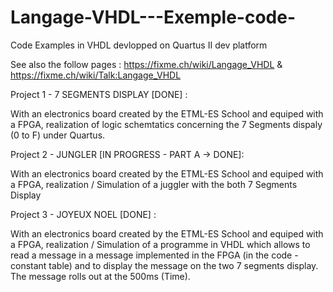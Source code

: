 # Langage-VHDL---Exemple-code-
Code Examples in VHDL devlopped on Quartus II dev platform   

See also the follow pages : https://fixme.ch/wiki/Langage_VHDL & https://fixme.ch/wiki/Talk:Langage_VHDL

Project 1 - 7 SEGMENTS DISPLAY [DONE] : 

With an electronics board created by the ETML-ES School and equiped with a FPGA, realization of logic schemtatics concerning the 7 Segments dispaly (0 to F) under Quartus.

Project 2 - JUNGLER [IN PROGRESS - PART A -> DONE]: 

With an electronics board created by the ETML-ES School and equiped with a FPGA, realization / Simulation of a juggler with the both 7 Segments Display

Project 3 - JOYEUX NOEL [DONE] : 

With an electronics board created by the ETML-ES School and equiped with a FPGA, realization / Simulation of a programme in VHDL which allows to read a message in a message implemented in the FPGA (in the code - constant table) and to display the message on the two 7 segments display. The message rolls out at the 500ms (Time). 
